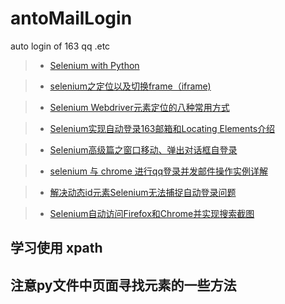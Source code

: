 # antoMailLogin
auto login of 163 qq .etc
>* [Selenium with Python](http://selenium-python.readthedocs.io/)

>* [selenium之定位以及切换frame（iframe)](http://blog.csdn.net/huilan_same/article/details/52200586)

>* [Selenium Webdriver元素定位的八种常用方式](http://www.cnblogs.com/qingchunjun/p/4208159.html)

>* [Selenium实现自动登录163邮箱和Locating Elements介绍](http://www.cnblogs.com/eastmount/p/5055927.html)

>* [Selenium高级篇之窗口移动、弹出对话框自登录](http://blog.csdn.net/eastmount/article/details/77074306)

>* [selenium 与 chrome 进行qq登录并发邮件操作实例详解](http://www.jb51.net/article/110479.htm)

>* [解决动态id元素Selenium无法捕捉自动登录问题](http://www.jianshu.com/p/a78b6bb95543)

>* [Selenium自动访问Firefox和Chrome并实现搜索截图](http://blog.csdn.net/eastmount/article/details/47799865)

## 学习使用 xpath 
## 注意py文件中页面寻找元素的一些方法
